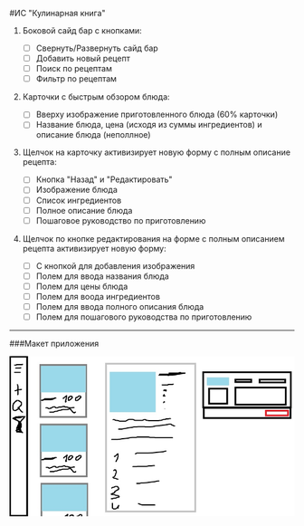 #ИС "Кулинарная книга"

1. Боковой сайд бар с кнопками:

    * [ ] Свернуть/Развернуть сайд бар
    * [ ] Добавить новый рецепт
    * [ ] Поиск по рецептам
    * [ ] Фильтр по рецептам

2. Карточки с быстрым обзором блюда:
    
    * [ ] Вверху изображение приготовленного блюда (60% карточки)
    * [ ] Название блюда, цена (исходя из суммы ингредиентов) и описание блюда (неполлное)

3. Щелчок на карточку активизирует новую форму с полным описание рецепта:
    
    * [ ] Кнопка "Назад" и "Редактировать"
    * [ ] Изображение блюда
    * [ ] Список ингредиентов
    * [ ] Полное описание блюда
    * [ ] Пошаговое руководство по приготовлению
    
4. Щелчок по кнопке редактирования на форме с полным описанием рецепта активизирует новую форму:

    * [ ] С кнопкой для добавления изображения
    * [ ] Полем для ввода названия блюда
    * [ ] Полем для цены блюда
    * [ ] Полем для воода ингредиентов
    * [ ] Полем для ввода полного описания блюда
    * [ ] Полем для пошагового руководства по приготовлению
    
---
###Макет приложения

![Макет приложения](Макет.jpg)